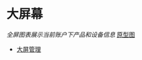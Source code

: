 # 大屏幕

*全屏图表展示当前账户下产品和设备信息* [原型图](https://www.figma.com/file/eANefR82JBl5YxxYgVqyQu/mxzn?node-id=2%3A6)

- [大屏管理](#大屏管理)